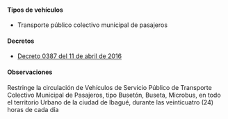 #### Tipos de vehículos

- Transporte público colectivo municipal de pasajeros

#### Decretos

- [Decreto 0387 del 11 de abril de 2016](http://www.ibague.gov.co/portal/admin/archivos/normatividad/2016/13967-DEC-20160415.pdf)

#### Observaciones

Restringe la circulación de Vehículos de Servicio Público de Transporte Colectivo Municipal de Pasajeros, tipo Busetón, Buseta, Microbus, en todo el territorio Urbano de la ciudad de Ibagué, durante las veinticuatro (24) horas de cada día
